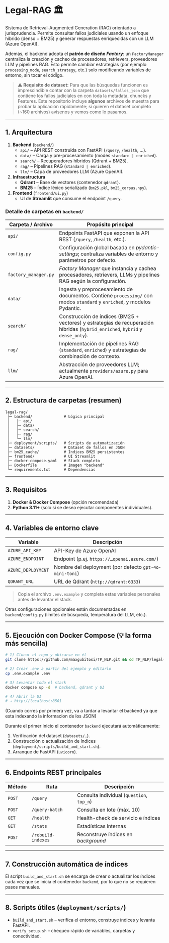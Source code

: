 # Legal-RAG 🏛️

Sistema de Retrieval-Augmented Generation (RAG) orientado a jurisprudencia. Permite consultar fallos judiciales usando un enfoque híbrido (denso + BM25) y generar respuestas enriquecidas con un LLM (Azure OpenAI).

Además, el backend adopta el **patrón de diseño *Factory***: un `FactoryManager` centraliza la creación y cacheo de procesadores, retrievers, proveedores LLM y pipelines RAG. Esto permite cambiar estrategias (por ejemplo `processing_mode`, `search_strategy`, etc.) solo modificando variables de entorno, sin tocar el código.

> **⚠️ Requisito de dataset:** Para que las búsquedas funcionen es imprescindible contar con la carpeta `datasets/fallos_json` que contiene los fallos judiciales en con toda la metadata, chuncks y Features. Este repositorio incluye **algunos** archivos de muestra para probar la aplicación rápidamente; si quieren el dataset completo (~160 archivos) avisenos y vemos como lo pasamos.

---

## 1. Arquitectura

1. **Backend** (`backend/`)
   * `api/` – API REST construida con FastAPI (`/query`, `/health`, …).
   * `data/` – Carga y pre-procesamiento (modes `standard | enriched`).
   * `search/` – Recuperadores híbridos (Qdrant + BM25).
   * `rag/` – Pipelines RAG (`standard | enriched`).
   * `llm/` – Capa de proveedores LLM (Azure OpenAI).
2. **Infraestructura**
   * **Qdrant** – Base de vectores (contenedor `qdrant`).
   * **BM25** – Índice léxico serializado (`bm25.pkl`, `bm25_corpus.npy`).
3. **Frontend** (`frontend/ui.py`)
   * UI de **Streamlit** que consume el endpoint `/query`.

### Detalle de carpetas en `backend/`

| Carpeta / Archivo        | Propósito principal                                                                                                   |
|--------------------------|-----------------------------------------------------------------------------------------------------------------------|
| `api/`                   | Endpoints FastAPI que exponen la API REST (`/query`, `/health`, etc.).                                                 |
| `config.py`              | Configuración global basada en *pydantic-settings*; centraliza variables de entorno y parámetros por defecto.         |
| `factory_manager.py`     | *Factory Manager* que instancia y cachea procesadores, retrievers, LLMs y pipelines RAG según la configuración.       |
| `data/`                  | Ingesta y preprocesamiento de documentos. Contiene `processing/` con modos `standard` y `enriched`, y modelos Pydantic.|
| `search/`                | Construcción de índices (BM25 + vectores) y estrategias de recuperación híbridas (`hybrid_enriched`, `hybrid` y `dense_only`).      |
| `rag/`                   | Implementación de pipelines RAG (`standard`, `enriched`) y estrategias de combinación de contexto.                    |
| `llm/`                   | Abstracción de proveedores LLM; actualmente `providers/azure.py` para Azure OpenAI.                                    |
---

## 2. Estructura de carpetas (resumen)

```
legal-rag/
 ├─ backend/              # Lógica principal
 │   ├─ api/
 │   ├─ data/
 │   ├─ search/
 │   ├─ rag/
 │   └─ llm/
 ├─ deployment/scripts/   # Scripts de automatización
 ├─ datasets/             # Dataset de fallos en JSON
 ├─ bm25_cache/           # Índices BM25 persistentes
 ├─ frontend/             # UI Streamlit
 ├─ docker-compose.yaml   # Stack completo
 ├─ Dockerfile            # Imagen "backend"
 └─ requirements.txt      # Dependencias
```

---

## 3. Requisitos

1. **Docker & Docker Compose** (opción recomendada)  
2. **Python 3.11+** (solo si se desea ejecutar componentes individuales).

---

## 4. Variables de entorno clave

| Variable            | Descripción                                           |
|---------------------|-------------------------------------------------------|
| `AZURE_API_KEY`     | API-Key de Azure OpenAI                               |
| `AZURE_ENDPOINT`    | Endpoint (p.ej. `https://…openai.azure.com/`)         |
| `AZURE_DEPLOYMENT`  | Nombre del deployment (por defecto `gpt-4o-mini-toni`)|
| `QDRANT_URL`        | URL de Qdrant (`http://qdrant:6333`)                  |

> Copia el archivo `.env.example` y completa estas variables personales antes de levantar el stack.

Otras configuraciones opcionales están documentadas en `backend/config.py` (límites de búsqueda, temperatura del LLM, etc.).

---

## 5. Ejecución con Docker Compose (💡 la forma más sencilla)

```bash
# 1) Clonar el repo y ubicarse en él
git clone https://github.com/maxgubitosi/TP_NLP.git && cd TP_NLP/legal-rag

# 2) Crear .env a partir del ejemplo y editarlo
cp .env.example .env

# 3) Levantar todo el stack
docker compose up -d  # backend, qdrant y UI

# 4) Abrir la UI
# → http://localhost:8501

```
(Cuando corres por primera vez, va a tardar a levantar el backend ya que esta indexando la informacion de los JSON)

Durante el primer inicio el contenedor `backend` ejecutará automáticamente:
1. Verificación del dataset (`datasets/…`).
2. Construcción o actualización de índices (`deployment/scripts/build_and_start.sh`).
3. Arranque de FastAPI (`uvicorn`).

---

## 6. Endpoints REST principales

| Método | Ruta           | Descripción                                 |
|--------|----------------|---------------------------------------------|
| `POST` | `/query`       | Consulta individual (`question`, `top_n`)   |
| `POST` | `/query-batch` | Consulta en lote (máx. 10)                  |
| `GET`  | `/health`      | Health-check de servicio e índices          |
| `GET`  | `/stats`       | Estadísticas internas                       |
| `POST` | `/rebuild-indexes` | Reconstruye índices en *background*     |

---

## 7. Construcción automática de índices

El script `build_and_start.sh` se encarga de crear o actualizar los índices cada vez que se inicia el contenedor `backend`, por lo que no se requieren pasos manuales.

---

## 8. Scripts útiles (`deployment/scripts/`)

* `build_and_start.sh` – verifica el entorno, construye índices y levanta FastAPI.
* `verify_setup.sh` – chequeo rápido de variables, carpetas y conectividad.